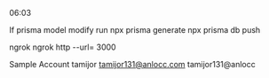 06:03

If prisma model modify
 run npx prisma generate
     npx prisma db push


ngrok
    ngrok http --url=<Your Url> 3000

Sample Account
    tamijor
    tamijor131@anlocc.com
    tamijor131@anlocc